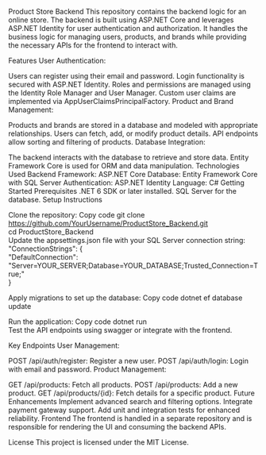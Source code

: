 Product Store Backend
This repository contains the backend logic for an online store. The backend is built using ASP.NET Core and leverages ASP.NET Identity for user authentication and authorization. It handles the business logic for managing users, products, and brands while providing the necessary APIs for the frontend to interact with.

Features
User Authentication:

Users can register using their email and password.
Login functionality is secured with ASP.NET Identity.
Roles and permissions are managed using the Identity Role Manager and User Manager.
Custom user claims are implemented via AppUserClaimsPrincipalFactory.
Product and Brand Management:

Products and brands are stored in a database and modeled with appropriate relationships.
Users can fetch, add, or modify product details.
API endpoints allow sorting and filtering of products.
Database Integration:

The backend interacts with the database to retrieve and store data.
Entity Framework Core is used for ORM and data manipulation.
Technologies Used
Backend Framework: ASP.NET Core
Database: Entity Framework Core with SQL Server
Authentication: ASP.NET Identity
Language: C#
Getting Started
Prerequisites
.NET 6 SDK or later installed.
SQL Server for the database.
Setup Instructions

Clone the repository:
Copy code
git clone https://github.com/YourUsername/ProductStore_Backend.git  
cd ProductStore_Backend  
Update the appsettings.json file with your SQL Server connection string:
"ConnectionStrings": {  
    "DefaultConnection": "Server=YOUR_SERVER;Database=YOUR_DATABASE;Trusted_Connection=True;"  
}  

Apply migrations to set up the database:
Copy code
dotnet ef database update 

Run the application:
Copy code
dotnet run  
Test the API endpoints using swagger or integrate with the frontend.

Key Endpoints
User Management:

POST /api/auth/register: Register a new user.
POST /api/auth/login: Login with email and password.
Product Management:

GET /api/products: Fetch all products.
POST /api/products: Add a new product.
GET /api/products/{id}: Fetch details for a specific product.
Future Enhancements
Implement advanced search and filtering options.
Integrate payment gateway support.
Add unit and integration tests for enhanced reliability.
Frontend
The frontend is handled in a separate repository and is responsible for rendering the UI and consuming the backend APIs.

License
This project is licensed under the MIT License.
